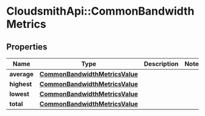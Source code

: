 # CloudsmithApi::CommonBandwidthMetrics

## Properties
Name | Type | Description | Notes
------------ | ------------- | ------------- | -------------
**average** | [**CommonBandwidthMetricsValue**](CommonBandwidthMetricsValue.md) |  | 
**highest** | [**CommonBandwidthMetricsValue**](CommonBandwidthMetricsValue.md) |  | 
**lowest** | [**CommonBandwidthMetricsValue**](CommonBandwidthMetricsValue.md) |  | 
**total** | [**CommonBandwidthMetricsValue**](CommonBandwidthMetricsValue.md) |  | 


